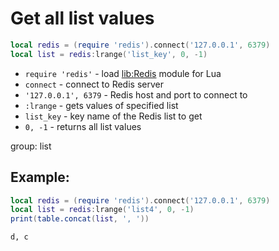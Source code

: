 # Get all list values

```lua
local redis = (require 'redis').connect('127.0.0.1', 6379)
local list = redis:lrange('list_key', 0, -1)
```

- `require 'redis'` - load [lib:Redis](https://onelinerhub.com/lua-redis/how-to-install-lua-redis-module) module for Lua
- `connect` - connect to Redis server
- `'127.0.0.1', 6379` - Redis host and port to connect to
- `:lrange` - gets values of specified list
- `list_key` - key name of the Redis list to get
- `0, -1` - returns all list values

group: list

## Example: 
```lua
local redis = (require 'redis').connect('127.0.0.1', 6379)
local list = redis:lrange('list4', 0, -1)
print(table.concat(list, ', '))
```
```
d, c

```

